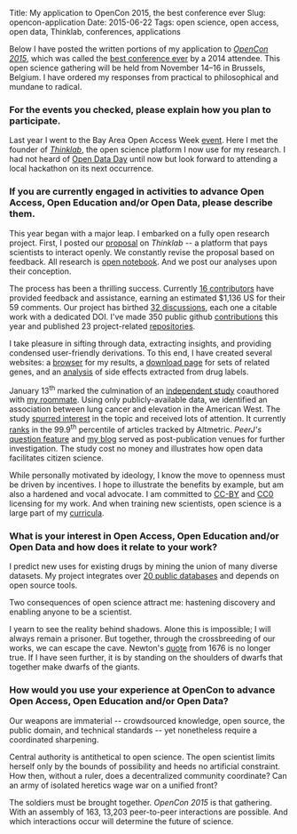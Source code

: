 Title: My application to OpenCon 2015, the best conference ever
Slug: opencon-application
Date: 2015-06-22
Tags: open science, open access, open data, Thinklab, conferences, applications

Below I have posted the written portions of my application to [*OpenCon 2015*](http://opencon2015.org/), which was called the [best conference ever](http://www.scopeofscience.com/2014/11/best-conference-ever/) by a 2014 attendee. This open science gathering will be held from November 14–16 in Brussels, Belgium. I have ordered my responses from practical to philosophical and mundane to radical.

### For the events you checked, please explain how you plan to participate.

Last year I went to the Bay Area Open Access Week [event](https://peerj.com/blog/post/97879213303/save-the-date-participative-bay-area-oa-week-event-for-generation-open/). Here I met the founder of [*Thinklab*](http://thinklab.com), the open science platform I now use for my research. I had not heard of [Open Data Day](http://opendataday.org/) until now but look forward to attending a local hackathon on its next occurrence.

### If you are currently engaged in activities to advance Open Access, Open Education and/or Open Data, please describe them.

This year began with a major leap. I embarked on a fully open research project. First, I posted our [proposal](http://thinklab.com/p/rephetio/proposal) on *Thinklab* -- a platform that pays scientists to interact openly. We constantly revise the proposal based on feedback. All research is [open notebook](https://en.wikipedia.org/wiki/Open_notebook_science). And we post our analyses upon their conception.

The process has been a thrilling success. Currently [16 contributors](http://thinklab.com/p/rephetio/leaderboard) have provided feedback and assistance, earning an estimated $1,136 US for their 59 comments. Our project has birthed [32 discussions](http://thinklab.com/p/rephetio/discussion), each one a citable work with a dedicated DOI. I've made 350 public github [contributions](https://github.com/dhimmel) this year and published 23 project-related [repositories](https://github.com/dhimmel?tab=repositories).

I take pleasure in sifting through data, extracting insights, and providing condensed user-friendly derivations. To this end, I have created several websites: a [browser](http://het.io/disease-genes/browse/) for my results, a [download page](http://git.dhimmel.com/gene-ontology/) for sets of related genes, and an [analysis](http://git.dhimmel.com/SIDER2/) of side effects extracted from drug labels.

January 13<sup>th</sup> marked the culmination of an [independent study](https://dx.doi.org/10.7717/peerj.705) coauthored with [my roommate](http://www.ksimeonov.com/). Using only publicly-available data, we identified an association between lung cancer and elevation in the American West. The study [spurred interest](https://twitter.com/dhimmel/status/609054266645426176) in the topic and received lots of attention. It currently [ranks](https://www.altmetric.com/details/3060395#score) in the 99.9<sup>th</sup> percentile of articles tracked by Altmetric. *PeerJ's* [question feature](https://peerj.com/articles/705/#questions) and [my blog]({filename}../2015-01-15_cruk-reassessment/cruk-reassessment.md) served as post-publication venues for further investigation. The study cost no money and illustrates how open data facilitates citizen science.

While personally motivated by ideology, I know the move to openness must be driven by incentives. I hope to illustrate the benefits by example, but am also a hardened and vocal advocate. I am committed to [CC-BY](https://creativecommons.org/licenses/by/4.0/) and [CC0](https://creativecommons.org/publicdomain/zero/1.0/) licensing for my work. And when training new scientists, open science is a large part of my [curricula](http://www.slideshare.net/himmelstein/biological-medical-informatics/36).

### What is your interest in Open Access, Open Education and/or Open Data and how does it relate to your work?

I predict new uses for existing drugs by mining the union of many diverse datasets. My project integrates over [20 public databases](http://thinklab.com/p/rephetio/proposal#metanodes) and depends on open source tools.

Two consequences of open science attract me: hastening discovery and enabling anyone to be a scientist.

I yearn to see the reality behind shadows. Alone this is impossible; I will always remain a prisoner. But together, through the crossbreeding of our works, we can escape the cave. Newton's [quote](https://en.wikipedia.org/wiki/Standing_on_the_shoulders_of_giants) from 1676 is no longer true. If I have seen further, it is by standing on the shoulders of dwarfs that together make dwarfs of the giants.

### How would you use your experience at OpenCon to advance Open Access, Open Education and/or Open Data?

Our weapons are immaterial -- crowdsourced knowledge, open source, the public domain, and technical standards -- yet nonetheless require a coordinated sharpening.

Central authority is antithetical to open science. The open scientist limits herself only by the bounds of possibility and heeds no artificial constraint. How then, without a ruler, does a decentralized community coordinate? Can an army of isolated heretics wage war on a unified front?

The soldiers must be brought together. *OpenCon 2015* is that gathering. With an assembly of 163, 13,203 peer-to-peer interactions are possible. And which interactions occur will determine the future of science.
